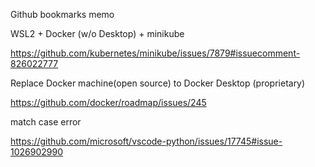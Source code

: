 ﻿Github bookmarks memo

WSL2 + Docker (w/o Desktop) + minikube

https://github.com/kubernetes/minikube/issues/7879#issuecomment-826022777


Replace Docker machine(open source) to Docker Desktop (proprietary)

https://github.com/docker/roadmap/issues/245


match case error

https://github.com/microsoft/vscode-python/issues/17745#issue-1026902990